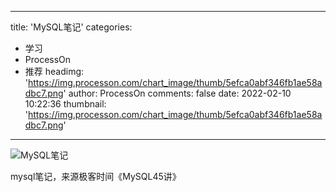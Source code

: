 
---
title: 'MySQL笔记'
categories: 
 - 学习
 - ProcessOn
 - 推荐
headimg: 'https://img.processon.com/chart_image/thumb/5efca0abf346fb1ae58adbc7.png'
author: ProcessOn
comments: false
date: 2022-02-10 10:22:36
thumbnail: 'https://img.processon.com/chart_image/thumb/5efca0abf346fb1ae58adbc7.png'
---

<div>   
<img class="thumb" alt="MySQL笔记" src="https://img.processon.com/chart_image/thumb/5efca0abf346fb1ae58adbc7.png" referrerpolicy="no-referrer">
<p>mysql笔记，来源极客时间《MySQL45讲》</p>  
</div>
            